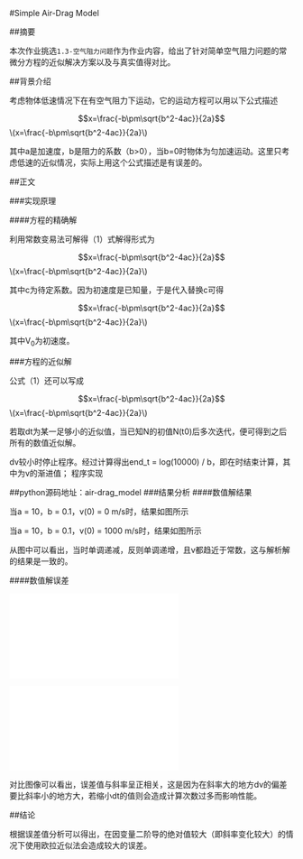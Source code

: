 <script type="text/javascript" src="http://cdn.mathjax.org/mathjax/latest/MathJax.js?config=default"></script>
#Simple Air-Drag Model

##摘要

本次作业挑选`1.3-空气阻力问题`作为作业内容，给出了针对简单空气阻力问题的常微分方程的近似解决方案以及与真实值得对比。 

##背景介绍

考虑物体低速情况下在有空气阻力下运动，它的运动方程可以用以下公式描述

$$x=\frac{-b\pm\sqrt{b^2-4ac}}{2a}$$
\\(x=\frac{-b\pm\sqrt{b^2-4ac}}{2a}\\)

其中a是加速度，b是阻力的系数（b>0），当b=0时物体为匀加速运动。这里只考虑低速的近似情况，实际上用这个公式描述是有误差的。

##正文

###实现原理

####方程的精确解

利用常数变易法可解得（1）式解得形式为

$$x=\frac{-b\pm\sqrt{b^2-4ac}}{2a}$$
\\(x=\frac{-b\pm\sqrt{b^2-4ac}}{2a}\\)

其中c为待定系数。因为初速度是已知量，于是代入替换c可得

$$x=\frac{-b\pm\sqrt{b^2-4ac}}{2a}$$
\\(x=\frac{-b\pm\sqrt{b^2-4ac}}{2a}\\)

其中V<sub>0</sub>为初速度。

###方程的近似解

公式（1）还可以写成

$$x=\frac{-b\pm\sqrt{b^2-4ac}}{2a}$$
\\(x=\frac{-b\pm\sqrt{b^2-4ac}}{2a}\\)

若取dt为某一足够小的近似值，当已知N的初值N(t0)后多次迭代，便可得到之后所有的数值近似解。 

dv较小时停止程序。经过计算得出end_t = log(10000) / b，即在时结束计算，其中为v的渐进值；
程序实现

##python源码地址：air-drag_model
###结果分析
####数值解结果

当a = 10，b = 0.1，v(0) = 0 m/s时，结果如图所示 

当a = 10，b = 0.1，v(0) = 1000 m/s时，结果如图所示 

从图中可以看出，当时单调递减，反则单调递增，且v都趋近于常数，这与解析解的结果是一致的。

####数值解误差

![errorAnalysis_1](./Resource/errorAnalysis_1.txt)

![errorAnalysis_2](./Resource/errorAnalysis_2.txt)

对比图像可以看出，误差值与斜率呈正相关，这是因为在斜率大的地方dv的偏差要比斜率小的地方大，若缩小dt的值则会造成计算次数过多而影响性能。

##结论

根据误差值分析可以得出，在因变量二阶导的绝对值较大（即斜率变化较大）的情况下使用欧拉近似法会造成较大的误差。